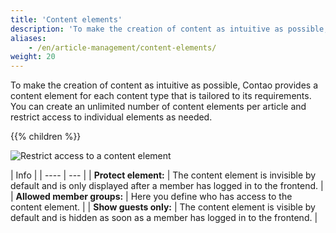 ```yaml
---
title: 'Content elements'
description: 'To make the creation of content as intuitive as possible, Contao provides a content element for each content type that is tailored to its requirements.'
aliases:
    - /en/article-management/content-elements/
weight: 20
---
```



To make the creation of content as intuitive as possible, Contao provides a content element for each content type 
that is tailored to its requirements. You can create an unlimited number of content elements per article and restrict 
access to individual elements as needed.

{{% children %}}

![Restrict access to a content element](/de/article-management/images/en/restrict-access-to-a-module.png?classes=shadow)

| Info |
| ---- | --- |
| **Protect element:** | The content element is invisible by default and is only displayed after a member has logged in to the frontend. |
| **Allowed&nbsp;member&nbsp;groups:** | Here you define who has access to the content element. |
| **Show guests only:** | The content element is visible by default and is hidden as soon as a member has logged in to the frontend. |